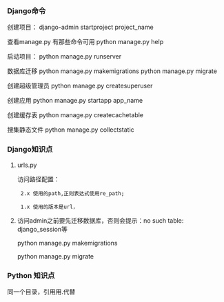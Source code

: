 ### Django命令

创建项目：
	django-admin startproject project_name
	
查看manage.py 有那些命令可用
	python manage.py  help

启动项目：
	python manage.py runserver

数据库迁移
	python manage.py makemigrations
	python manage.py migrate
	
创建超级管理员
	python manage.py  createsuperuser
	
创建应用
	python manage.py startapp app_name
	
创建缓存表
	python manage.py createcachetable
	
搜集静态文件
	python manage.py collectstatic

	
### Django知识点
1. urls.py
	
	访问路径配置：
	
		2.x 使用的path,正则表达式使用re_path;
							
		1.x 使用的版本是url，
		
2. 访问admin之前要先迁移数据库，否则会提示：no such table: django_session等

	python manage.py makemigrations
	
	python manage.py migrate
	
	
### Python 知识点

同一个目录，引用用.代替